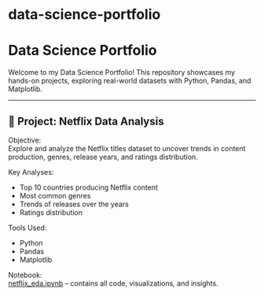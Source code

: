 # data-science-portfolio
# Data Science Portfolio

Welcome to my Data Science Portfolio! This repository showcases my hands-on projects, exploring real-world datasets with Python, Pandas, and Matplotlib.

---

## 📌 Project: Netflix Data Analysis

Objective:  
Explore and analyze the Netflix titles dataset to uncover trends in content production, genres, release years, and ratings distribution.

Key Analyses:
- Top 10 countries producing Netflix content
- Most common genres
- Trends of releases over the years
- Ratings distribution

Tools Used:  
- Python  
- Pandas  
- Matplotlib  

Notebook:  
[netflix_eda.ipynb](netflix_eda.ipynb) – contains all code, visualizations, and insights.
